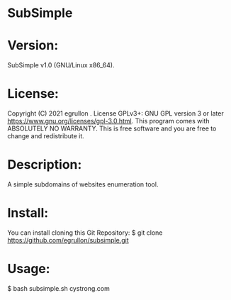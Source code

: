 # SubSimple

# Version:
SubSimple v1.0 (GNU/Linux x86_64).

# License:
Copyright (C) 2021 egrullon <Amix>.
License GPLv3+: GNU GPL version 3 or later <https://www.gnu.org/licenses/gpl-3.0.html>.
This program comes with ABSOLUTELY NO WARRANTY.
This is free software and you are free to change and redistribute it.

# Description: 
A simple subdomains of websites enumeration tool.

# Install:
You can install cloning this Git Repository:
$ git clone https://github.com/egrullon/subsimple.git

# Usage:
$ bash subsimple.sh cystrong.com
